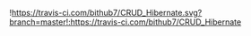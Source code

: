 !https://travis-ci.com/bithub7/CRUD_Hibernate.svg?branch=master!:https://travis-ci.com/bithub7/CRUD_Hibernate
